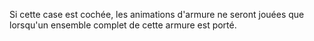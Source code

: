 Si cette case est cochée, les animations d'armure ne seront jouées que lorsqu'un ensemble complet de cette armure est porté.